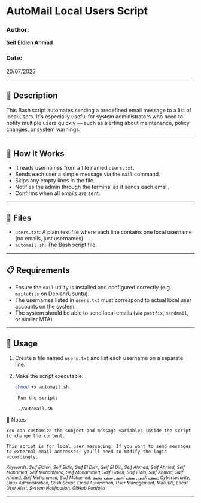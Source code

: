 # AutoMail Local Users Script

### Author:
**Seif Eldien Ahmad**

### Date:
20/07/2025

---

## 📝 Description

This Bash script automates sending a predefined email message to a list of local users. It's especially useful for system administrators who need to notify multiple users quickly — such as alerting about maintenance, policy changes, or system warnings.

---

## 📌 How It Works

- It reads usernames from a file named `users.txt`.
- Sends each user a simple message via the `mail` command.
- Skips any empty lines in the file.
- Notifies the admin through the terminal as it sends each email.
- Confirms when all emails are sent.

---

## 📂 Files

- `users.txt`: A plain text file where each line contains one local username (no emails, just usernames).
- `automail.sh`: The Bash script file.

---

## 📋 Requirements

- Ensure the `mail` utility is installed and configured correctly (e.g., `mailutils` on Debian/Ubuntu).
- The usernames listed in `users.txt` must correspond to actual local user accounts on the system.
- The system should be able to send local emails (via `postfix`, `sendmail`, or similar MTA).

---

## 🚀 Usage

1. Create a file named `users.txt` and list each username on a separate line.
2. Make the script executable:

   ```bash
   chmod +x automail.sh

    Run the script:

    ./automail.sh

📌 Notes

    You can customize the subject and message variables inside the script to change the content.

    This script is for local user messaging. If you want to send messages to external email addresses, you’ll need to modify the logic accordingly.

<sub><i>Keywords: Seif Eldien, Seif Eldin, Seif El Dien, Seif El Din, Seif Ahmad, Seif Ahmed, Seif Mohamed, Seif Mohammad, Seif Mohammed, Saif Eldien, Saif Eldin, Saif Ahmad, Saif Ahmed, Saif Mohammed, Saif Mohamed, سيف الدين, سيف احمد, سيف محمد, Cybersecurity, Linux Administration, Bash Script, Email Automation, User Management, Mailutils, Local User Alert, System Notification, GitHub Portfolio</i></sub>


---
